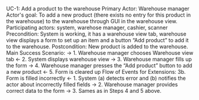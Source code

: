 UC-1: Add a product to the warehouse
Primary Actor: Warehouse manager
Actor's goal: To add a new product (there exists no entry for this product in the warehouse) to the warehouse through GUI in the warehouse view.
Participating actors: system, warehose manager, cashier, scanner
Precondition: 
System is working, it has a warehouse view tab, warehouse view displays a form to set up an item and a button “Add product” to add it to the warehouse. 
Postcondition: 
New product is added to the warehouse.
Main Success Scenario: 
→ 1. Warehouse manager chooses Warehouse view tab
← 2. System displays warehouse view
→ 3. Warehouse manager fills up the form
→ 4. Warehouse manager presses the “Add product” button to  add a new product
← 5. Form is cleared up
Flow of Events for Extensions:
3b. Form is filled incorrectly
← 1. System (a) detects error and (b) notifies the actor about incorrectly filled fields 
→ 2. Warehouse manager provides correct data to the form
→ 3. Sames as in Steps 4 and 5 above.
